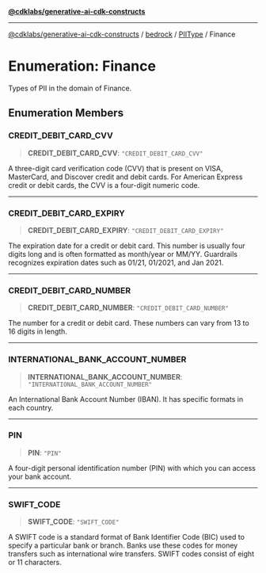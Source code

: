 [**@cdklabs/generative-ai-cdk-constructs**](../../../../../../README.md)

***

[@cdklabs/generative-ai-cdk-constructs](../../../../../../README.md) / [bedrock](../../../README.md) / [PIIType](../README.md) / Finance

# Enumeration: Finance

Types of PII in the domain of Finance.

## Enumeration Members

### CREDIT\_DEBIT\_CARD\_CVV

> **CREDIT\_DEBIT\_CARD\_CVV**: `"CREDIT_DEBIT_CARD_CVV"`

A three-digit card verification code (CVV) that is present on VISA, MasterCard,
and Discover credit and debit cards. For American Express credit or debit cards,
the CVV is a four-digit numeric code.

***

### CREDIT\_DEBIT\_CARD\_EXPIRY

> **CREDIT\_DEBIT\_CARD\_EXPIRY**: `"CREDIT_DEBIT_CARD_EXPIRY"`

The expiration date for a credit or debit card. This number is usually four digits
long and is often formatted as month/year or MM/YY. Guardrails recognizes expiration
dates such as 01/21, 01/2021, and Jan 2021.

***

### CREDIT\_DEBIT\_CARD\_NUMBER

> **CREDIT\_DEBIT\_CARD\_NUMBER**: `"CREDIT_DEBIT_CARD_NUMBER"`

The number for a credit or debit card. These numbers can vary from 13 to 16 digits
in length.

***

### INTERNATIONAL\_BANK\_ACCOUNT\_NUMBER

> **INTERNATIONAL\_BANK\_ACCOUNT\_NUMBER**: `"INTERNATIONAL_BANK_ACCOUNT_NUMBER"`

An International Bank Account Number (IBAN). It has specific formats in each country.

***

### PIN

> **PIN**: `"PIN"`

A four-digit personal identification number (PIN) with which you can access your
bank account.

***

### SWIFT\_CODE

> **SWIFT\_CODE**: `"SWIFT_CODE"`

A SWIFT code is a standard format of Bank Identifier Code (BIC) used to specify a
particular bank or branch. Banks use these codes for money transfers such as
international wire transfers. SWIFT codes consist of eight or 11 characters.
